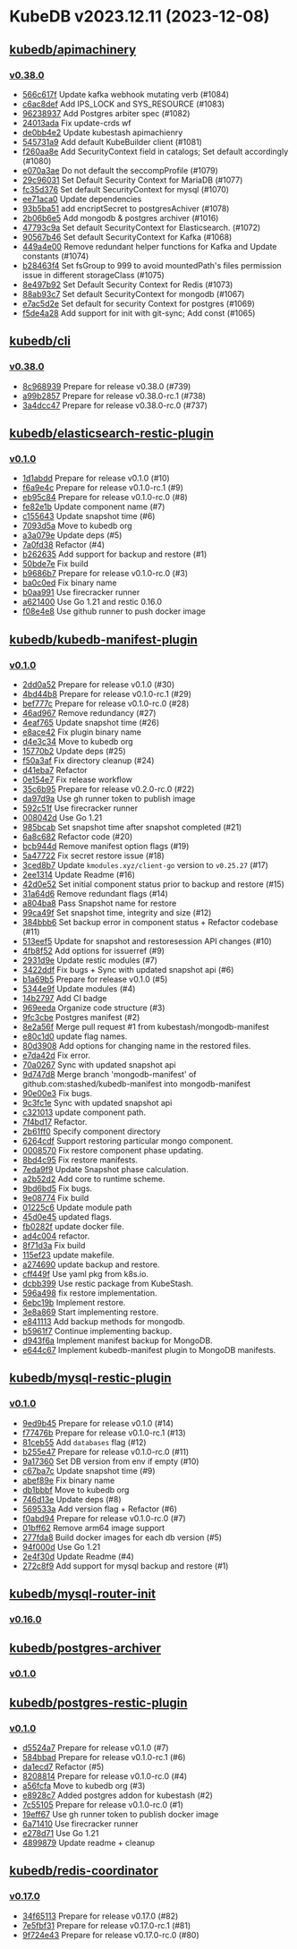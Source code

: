 # KubeDB v2023.12.11 (2023-12-08)


## [kubedb/apimachinery](https://github.com/kubedb/apimachinery)

### [v0.38.0](https://github.com/kubedb/apimachinery/releases/tag/v0.38.0)

- [566c617f](https://github.com/kubedb/apimachinery/commit/566c617f) Update kafka webhook mutating verb (#1084)
- [c6ac8def](https://github.com/kubedb/apimachinery/commit/c6ac8def) Add IPS_LOCK and SYS_RESOURCE (#1083)
- [96238937](https://github.com/kubedb/apimachinery/commit/96238937) Add Postgres arbiter spec (#1082)
- [24013ada](https://github.com/kubedb/apimachinery/commit/24013ada) Fix update-crds wf
- [de0bb4e2](https://github.com/kubedb/apimachinery/commit/de0bb4e2) Update kubestash apimachienry
- [545731a9](https://github.com/kubedb/apimachinery/commit/545731a9) Add default KubeBuilder client (#1081)
- [f260aa8e](https://github.com/kubedb/apimachinery/commit/f260aa8e) Add SecurityContext field in catalogs; Set default accordingly (#1080)
- [e070a3ae](https://github.com/kubedb/apimachinery/commit/e070a3ae) Do not default the seccompProfile (#1079)
- [29c96031](https://github.com/kubedb/apimachinery/commit/29c96031) Set Default Security Context for MariaDB (#1077)
- [fc35d376](https://github.com/kubedb/apimachinery/commit/fc35d376) Set default SecurityContext for mysql (#1070)
- [ee71aca0](https://github.com/kubedb/apimachinery/commit/ee71aca0) Update dependencies
- [93b5ba51](https://github.com/kubedb/apimachinery/commit/93b5ba51) add encriptSecret to postgresAchiver (#1078)
- [2b06b6e5](https://github.com/kubedb/apimachinery/commit/2b06b6e5) Add mongodb & postgres archiver (#1016)
- [47793c9a](https://github.com/kubedb/apimachinery/commit/47793c9a) Set default  SecurityContext for Elasticsearch. (#1072)
- [90567b46](https://github.com/kubedb/apimachinery/commit/90567b46) Set default SecurityContext for Kafka (#1068)
- [449a4e00](https://github.com/kubedb/apimachinery/commit/449a4e00) Remove redundant helper functions for Kafka and Update constants (#1074)
- [b28463f4](https://github.com/kubedb/apimachinery/commit/b28463f4) Set fsGroup to 999 to avoid mountedPath's files permission issue in different storageClass (#1075)
- [8e497b92](https://github.com/kubedb/apimachinery/commit/8e497b92) Set Default Security Context for Redis (#1073)
- [88ab93c7](https://github.com/kubedb/apimachinery/commit/88ab93c7) Set default SecurityContext for mongodb (#1067)
- [e7ac5d2e](https://github.com/kubedb/apimachinery/commit/e7ac5d2e) Set default for security Context for postgres (#1069)
- [f5de4a28](https://github.com/kubedb/apimachinery/commit/f5de4a28) Add support for init with git-sync; Add const (#1065)



## [kubedb/cli](https://github.com/kubedb/cli)

### [v0.38.0](https://github.com/kubedb/cli/releases/tag/v0.38.0)

- [8c968939](https://github.com/kubedb/cli/commit/8c968939) Prepare for release v0.38.0 (#739)
- [a99b2857](https://github.com/kubedb/cli/commit/a99b2857) Prepare for release v0.38.0-rc.1 (#738)
- [3a4dcc47](https://github.com/kubedb/cli/commit/3a4dcc47) Prepare for release v0.38.0-rc.0 (#737)



## [kubedb/elasticsearch-restic-plugin](https://github.com/kubedb/elasticsearch-restic-plugin)

### [v0.1.0](https://github.com/kubedb/elasticsearch-restic-plugin/releases/tag/v0.1.0)

- [1d1abdd](https://github.com/kubedb/elasticsearch-restic-plugin/commit/1d1abdd) Prepare for release v0.1.0 (#10)
- [f6a9e4c](https://github.com/kubedb/elasticsearch-restic-plugin/commit/f6a9e4c) Prepare for release v0.1.0-rc.1 (#9)
- [eb95c84](https://github.com/kubedb/elasticsearch-restic-plugin/commit/eb95c84) Prepare for release v0.1.0-rc.0 (#8)
- [fe82e1b](https://github.com/kubedb/elasticsearch-restic-plugin/commit/fe82e1b) Update component name (#7)
- [c155643](https://github.com/kubedb/elasticsearch-restic-plugin/commit/c155643) Update snapshot time (#6)
- [7093d5a](https://github.com/kubedb/elasticsearch-restic-plugin/commit/7093d5a) Move to kubedb org
- [a3a079e](https://github.com/kubedb/elasticsearch-restic-plugin/commit/a3a079e) Update deps (#5)
- [7a0fd38](https://github.com/kubedb/elasticsearch-restic-plugin/commit/7a0fd38) Refactor (#4)
- [b262635](https://github.com/kubedb/elasticsearch-restic-plugin/commit/b262635) Add support for backup and restore (#1)
- [50bde7e](https://github.com/kubedb/elasticsearch-restic-plugin/commit/50bde7e) Fix build
- [b9686b7](https://github.com/kubedb/elasticsearch-restic-plugin/commit/b9686b7) Prepare for release v0.1.0-rc.0 (#3)
- [ba0c0ed](https://github.com/kubedb/elasticsearch-restic-plugin/commit/ba0c0ed) Fix binary name
- [b0aa991](https://github.com/kubedb/elasticsearch-restic-plugin/commit/b0aa991) Use firecracker runner
- [a621400](https://github.com/kubedb/elasticsearch-restic-plugin/commit/a621400) Use Go 1.21 and restic 0.16.0
- [f08e4e8](https://github.com/kubedb/elasticsearch-restic-plugin/commit/f08e4e8) Use github runner to push docker image



## [kubedb/kubedb-manifest-plugin](https://github.com/kubedb/kubedb-manifest-plugin)

### [v0.1.0](https://github.com/kubedb/kubedb-manifest-plugin/releases/tag/v0.1.0)

- [2dd0a52](https://github.com/kubedb/kubedb-manifest-plugin/commit/2dd0a52) Prepare for release v0.1.0 (#30)
- [4bd44b8](https://github.com/kubedb/kubedb-manifest-plugin/commit/4bd44b8) Prepare for release v0.1.0-rc.1 (#29)
- [bef777c](https://github.com/kubedb/kubedb-manifest-plugin/commit/bef777c) Prepare for release v0.1.0-rc.0 (#28)
- [46ad967](https://github.com/kubedb/kubedb-manifest-plugin/commit/46ad967) Remove redundancy (#27)
- [4eaf765](https://github.com/kubedb/kubedb-manifest-plugin/commit/4eaf765) Update snapshot time (#26)
- [e8ace42](https://github.com/kubedb/kubedb-manifest-plugin/commit/e8ace42) Fix plugin binary name
- [d4e3c34](https://github.com/kubedb/kubedb-manifest-plugin/commit/d4e3c34) Move to kubedb org
- [15770b2](https://github.com/kubedb/kubedb-manifest-plugin/commit/15770b2) Update deps (#25)
- [f50a3af](https://github.com/kubedb/kubedb-manifest-plugin/commit/f50a3af) Fix directory cleanup (#24)
- [d41eba7](https://github.com/kubedb/kubedb-manifest-plugin/commit/d41eba7) Refactor
- [0e154e7](https://github.com/kubedb/kubedb-manifest-plugin/commit/0e154e7) Fix release workflow
- [35c6b95](https://github.com/kubedb/kubedb-manifest-plugin/commit/35c6b95) Prepare for release v0.2.0-rc.0 (#22)
- [da97d9a](https://github.com/kubedb/kubedb-manifest-plugin/commit/da97d9a) Use gh runner token to publish image
- [592c51f](https://github.com/kubedb/kubedb-manifest-plugin/commit/592c51f) Use firecracker runner
- [008042d](https://github.com/kubedb/kubedb-manifest-plugin/commit/008042d) Use Go 1.21
- [985bcab](https://github.com/kubedb/kubedb-manifest-plugin/commit/985bcab) Set snapshot time after snapshot completed (#21)
- [6a8c682](https://github.com/kubedb/kubedb-manifest-plugin/commit/6a8c682) Refactor code (#20)
- [bcb944d](https://github.com/kubedb/kubedb-manifest-plugin/commit/bcb944d) Remove manifest option flags (#19)
- [5a47722](https://github.com/kubedb/kubedb-manifest-plugin/commit/5a47722) Fix secret restore issue (#18)
- [3ced8b7](https://github.com/kubedb/kubedb-manifest-plugin/commit/3ced8b7) Update `kmodules.xyz/client-go` version to `v0.25.27` (#17)
- [2ee1314](https://github.com/kubedb/kubedb-manifest-plugin/commit/2ee1314) Update Readme (#16)
- [42d0e52](https://github.com/kubedb/kubedb-manifest-plugin/commit/42d0e52) Set initial component status prior to backup and restore (#15)
- [31a64d6](https://github.com/kubedb/kubedb-manifest-plugin/commit/31a64d6) Remove redundant flags (#14)
- [a804ba8](https://github.com/kubedb/kubedb-manifest-plugin/commit/a804ba8) Pass Snapshot name for restore
- [99ca49f](https://github.com/kubedb/kubedb-manifest-plugin/commit/99ca49f) Set snapshot time, integrity and size (#12)
- [384bbb6](https://github.com/kubedb/kubedb-manifest-plugin/commit/384bbb6) Set backup error in component status + Refactor codebase (#11)
- [513eef5](https://github.com/kubedb/kubedb-manifest-plugin/commit/513eef5) Update for snapshot and restoresession API changes (#10)
- [4fb8f52](https://github.com/kubedb/kubedb-manifest-plugin/commit/4fb8f52) Add options for issuerref (#9)
- [2931d9e](https://github.com/kubedb/kubedb-manifest-plugin/commit/2931d9e) Update restic modules (#7)
- [3422ddf](https://github.com/kubedb/kubedb-manifest-plugin/commit/3422ddf) Fix bugs + Sync with updated snapshot api (#6)
- [b1a69b5](https://github.com/kubedb/kubedb-manifest-plugin/commit/b1a69b5) Prepare for release v0.1.0 (#5)
- [5344e9f](https://github.com/kubedb/kubedb-manifest-plugin/commit/5344e9f) Update modules (#4)
- [14b2797](https://github.com/kubedb/kubedb-manifest-plugin/commit/14b2797) Add CI badge
- [969eeda](https://github.com/kubedb/kubedb-manifest-plugin/commit/969eeda) Organize code structure (#3)
- [9fc3cbe](https://github.com/kubedb/kubedb-manifest-plugin/commit/9fc3cbe) Postgres manifest (#2)
- [8e2a56f](https://github.com/kubedb/kubedb-manifest-plugin/commit/8e2a56f) Merge pull request #1 from kubestash/mongodb-manifest
- [e80c1d0](https://github.com/kubedb/kubedb-manifest-plugin/commit/e80c1d0) update flag names.
- [80d3908](https://github.com/kubedb/kubedb-manifest-plugin/commit/80d3908) Add options for changing name in the restored files.
- [e7da42d](https://github.com/kubedb/kubedb-manifest-plugin/commit/e7da42d) Fix error.
- [70a0267](https://github.com/kubedb/kubedb-manifest-plugin/commit/70a0267) Sync with updated snapshot api
- [9d747d8](https://github.com/kubedb/kubedb-manifest-plugin/commit/9d747d8) Merge branch 'mongodb-manifest' of github.com:stashed/kubedb-manifest into mongodb-manifest
- [90e00e3](https://github.com/kubedb/kubedb-manifest-plugin/commit/90e00e3) Fix bugs.
- [9c3fc1e](https://github.com/kubedb/kubedb-manifest-plugin/commit/9c3fc1e) Sync with updated snapshot api
- [c321013](https://github.com/kubedb/kubedb-manifest-plugin/commit/c321013) update component path.
- [7f4bd17](https://github.com/kubedb/kubedb-manifest-plugin/commit/7f4bd17) Refactor.
- [2b61ff0](https://github.com/kubedb/kubedb-manifest-plugin/commit/2b61ff0) Specify component directory
- [6264cdf](https://github.com/kubedb/kubedb-manifest-plugin/commit/6264cdf) Support restoring particular mongo component.
- [0008570](https://github.com/kubedb/kubedb-manifest-plugin/commit/0008570) Fix restore component phase updating.
- [8bd4c95](https://github.com/kubedb/kubedb-manifest-plugin/commit/8bd4c95) Fix restore manifests.
- [7eda9f9](https://github.com/kubedb/kubedb-manifest-plugin/commit/7eda9f9) Update Snapshot phase calculation.
- [a2b52d2](https://github.com/kubedb/kubedb-manifest-plugin/commit/a2b52d2) Add core to runtime scheme.
- [9bd6bd5](https://github.com/kubedb/kubedb-manifest-plugin/commit/9bd6bd5) Fix bugs.
- [9e08774](https://github.com/kubedb/kubedb-manifest-plugin/commit/9e08774) Fix build
- [01225c6](https://github.com/kubedb/kubedb-manifest-plugin/commit/01225c6) Update module path
- [45d0e45](https://github.com/kubedb/kubedb-manifest-plugin/commit/45d0e45) updated flags.
- [fb0282f](https://github.com/kubedb/kubedb-manifest-plugin/commit/fb0282f) update docker file.
- [ad4c004](https://github.com/kubedb/kubedb-manifest-plugin/commit/ad4c004) refactor.
- [8f71d3a](https://github.com/kubedb/kubedb-manifest-plugin/commit/8f71d3a) Fix build
- [115ef23](https://github.com/kubedb/kubedb-manifest-plugin/commit/115ef23) update makefile.
- [a274690](https://github.com/kubedb/kubedb-manifest-plugin/commit/a274690) update backup and restore.
- [cff449f](https://github.com/kubedb/kubedb-manifest-plugin/commit/cff449f) Use yaml pkg from k8s.io.
- [dcbb399](https://github.com/kubedb/kubedb-manifest-plugin/commit/dcbb399) Use restic package from KubeStash.
- [596a498](https://github.com/kubedb/kubedb-manifest-plugin/commit/596a498) fix restore implementation.
- [6ebc19b](https://github.com/kubedb/kubedb-manifest-plugin/commit/6ebc19b) Implement restore.
- [3e8a869](https://github.com/kubedb/kubedb-manifest-plugin/commit/3e8a869) Start implementing restore.
- [e841113](https://github.com/kubedb/kubedb-manifest-plugin/commit/e841113) Add backup methods for mongodb.
- [b5961f7](https://github.com/kubedb/kubedb-manifest-plugin/commit/b5961f7) Continue implementing backup.
- [d943f6a](https://github.com/kubedb/kubedb-manifest-plugin/commit/d943f6a) Implement manifest backup for MongoDB.
- [e644c67](https://github.com/kubedb/kubedb-manifest-plugin/commit/e644c67) Implement kubedb-manifest plugin to MongoDB manifests.



## [kubedb/mysql-restic-plugin](https://github.com/kubedb/mysql-restic-plugin)

### [v0.1.0](https://github.com/kubedb/mysql-restic-plugin/releases/tag/v0.1.0)

- [9ed9b45](https://github.com/kubedb/mysql-restic-plugin/commit/9ed9b45) Prepare for release v0.1.0 (#14)
- [f77476b](https://github.com/kubedb/mysql-restic-plugin/commit/f77476b) Prepare for release v0.1.0-rc.1 (#13)
- [81ceb55](https://github.com/kubedb/mysql-restic-plugin/commit/81ceb55) Add `databases` flag (#12)
- [b255e47](https://github.com/kubedb/mysql-restic-plugin/commit/b255e47) Prepare for release v0.1.0-rc.0 (#11)
- [9a17360](https://github.com/kubedb/mysql-restic-plugin/commit/9a17360) Set DB version from env if empty (#10)
- [c67ba7c](https://github.com/kubedb/mysql-restic-plugin/commit/c67ba7c) Update snapshot time (#9)
- [abef89e](https://github.com/kubedb/mysql-restic-plugin/commit/abef89e) Fix binary name
- [db1bbbf](https://github.com/kubedb/mysql-restic-plugin/commit/db1bbbf) Move to kubedb org
- [746d13e](https://github.com/kubedb/mysql-restic-plugin/commit/746d13e) Update deps (#8)
- [569533a](https://github.com/kubedb/mysql-restic-plugin/commit/569533a) Add version flag + Refactor (#6)
- [f0abd94](https://github.com/kubedb/mysql-restic-plugin/commit/f0abd94) Prepare for release v0.1.0-rc.0 (#7)
- [01bff62](https://github.com/kubedb/mysql-restic-plugin/commit/01bff62) Remove arm64 image support
- [277fda8](https://github.com/kubedb/mysql-restic-plugin/commit/277fda8) Build docker images for each db version (#5)
- [94f000d](https://github.com/kubedb/mysql-restic-plugin/commit/94f000d) Use Go 1.21
- [2e4f30d](https://github.com/kubedb/mysql-restic-plugin/commit/2e4f30d) Update Readme (#4)
- [272c8f9](https://github.com/kubedb/mysql-restic-plugin/commit/272c8f9) Add support for mysql backup and restore (#1)



## [kubedb/mysql-router-init](https://github.com/kubedb/mysql-router-init)

### [v0.16.0](https://github.com/kubedb/mysql-router-init/releases/tag/v0.16.0)




## [kubedb/postgres-archiver](https://github.com/kubedb/postgres-archiver)

### [v0.1.0](https://github.com/kubedb/postgres-archiver/releases/tag/v0.1.0)




## [kubedb/postgres-restic-plugin](https://github.com/kubedb/postgres-restic-plugin)

### [v0.1.0](https://github.com/kubedb/postgres-restic-plugin/releases/tag/v0.1.0)

- [d5524a7](https://github.com/kubedb/postgres-restic-plugin/commit/d5524a7) Prepare for release v0.1.0 (#7)
- [584bbad](https://github.com/kubedb/postgres-restic-plugin/commit/584bbad) Prepare for release v0.1.0-rc.1 (#6)
- [da1ecd7](https://github.com/kubedb/postgres-restic-plugin/commit/da1ecd7) Refactor (#5)
- [8208814](https://github.com/kubedb/postgres-restic-plugin/commit/8208814) Prepare for release v0.1.0-rc.0 (#4)
- [a56fcfa](https://github.com/kubedb/postgres-restic-plugin/commit/a56fcfa) Move to kubedb org (#3)
- [e8928c7](https://github.com/kubedb/postgres-restic-plugin/commit/e8928c7) Added postgres addon for kubestash (#2)
- [7c55105](https://github.com/kubedb/postgres-restic-plugin/commit/7c55105) Prepare for release v0.1.0-rc.0 (#1)
- [19eff67](https://github.com/kubedb/postgres-restic-plugin/commit/19eff67) Use gh runner token to publish docker image
- [6a71410](https://github.com/kubedb/postgres-restic-plugin/commit/6a71410) Use firecracker runner
- [e278d71](https://github.com/kubedb/postgres-restic-plugin/commit/e278d71) Use Go 1.21
- [4899879](https://github.com/kubedb/postgres-restic-plugin/commit/4899879) Update readme + cleanup



## [kubedb/redis-coordinator](https://github.com/kubedb/redis-coordinator)

### [v0.17.0](https://github.com/kubedb/redis-coordinator/releases/tag/v0.17.0)

- [34f65113](https://github.com/kubedb/redis-coordinator/commit/34f65113) Prepare for release v0.17.0 (#82)
- [7e5fbf31](https://github.com/kubedb/redis-coordinator/commit/7e5fbf31) Prepare for release v0.17.0-rc.1 (#81)
- [9f724e43](https://github.com/kubedb/redis-coordinator/commit/9f724e43) Prepare for release v0.17.0-rc.0 (#80)



